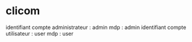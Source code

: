 # clicom
identifiant compte administrateur : admin
mdp : admin
identifiant compte utilisateur : user
mdp : user

